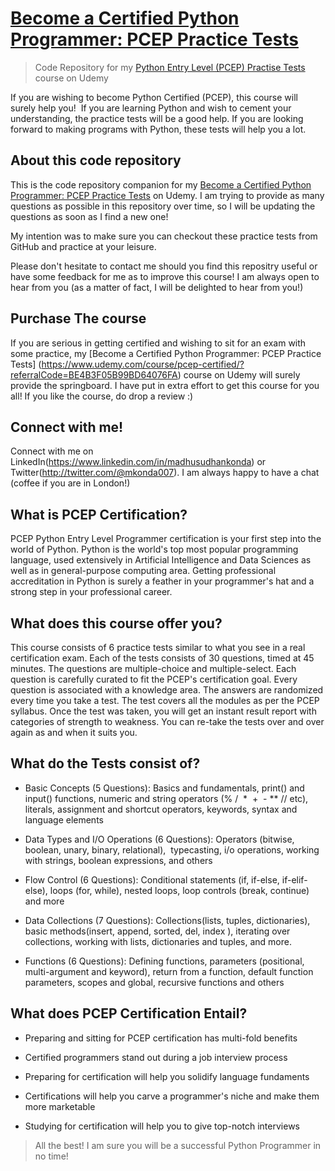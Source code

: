 
# [Become a Certified Python Programmer: PCEP Practice Tests](https://www.udemy.com/course/pcep-certified/?referralCode=BE4B3F05B99BD64076FA)

> Code Repository for my [Python Entry Level (PCEP) Practise Tests](https://www.udemy.com/course/pcep-certified/?referralCode=BE4B3F05B99BD64076FA) course on Udemy

If you are wishing to become Python Certified (PCEP), this course will surely help you!  If you are learning Python and wish to cement your understanding, the practice tests will be a good help. If you are looking forward to making programs with Python, these tests will help you a lot. 

## About this code repository

This is the code repository companion for my [Become a Certified Python Programmer: PCEP Practice Tests](https://www.udemy.com/course/pcep-certified/?referralCode=BE4B3F05B99BD64076FA) on Udemy. I am trying to provide as many questions as possible in this repository over time, so I will be updating the questions as soon as I find a new one!

My intention was to make sure you can checkout these practice tests from GitHub and practice at your leisure.

Please don't hesitate to contact me should you find this repositry useful or have some feedback for me as to improve this course! I am always open to hear from you (as a matter of fact, I will be delighted to hear from you!)

## Purchase The course 

If you are serious in getting certified and wishing to sit for an exam with some practice, my [Become a Certified Python Programmer: PCEP Practice Tests] (https://www.udemy.com/course/pcep-certified/?referralCode=BE4B3F05B99BD64076FA) course on Udemy will surely provide the springboard. I have put in  extra effort to get this course for you all! If you like the course, do drop a review :)

## Connect with me!

Connect with me on LinkedIn(https://www.linkedin.com/in/madhusudhankonda) or Twitter(http://twitter.com/@mkonda007).  I am always happy to have a chat (coffee if you are in London!)

## What is PCEP Certification?

PCEP Python Entry Level Programmer certification is your first step into the world of Python. Python is the world's top most popular programming language, used extensively in Artificial Intelligence and Data Sciences as well as in general-purpose computing area. Getting professional accreditation in Python is surely a feather in your programmer's hat and a strong step in your professional career.

## What does this course offer you?

This course consists of 6 practice tests similar to what you see in a real certification exam. Each of the tests consists of 30 questions, timed at 45 minutes. The questions are multiple-choice and multiple-select. Each question is carefully curated to fit the PCEP's certification goal. Every question is associated with a knowledge area. The answers are randomized every time you take a test. The test covers all the modules as per the PCEP syllabus. Once the test was taken, you will get an instant result report with categories of strength to weakness. You can re-take the tests over and over again as and when it suits you.

## What do the Tests consist of?

* Basic Concepts (5 Questions): Basics and fundamentals, print() and input() functions, numeric and string operators (% /  *  +  - ** // etc), literals, assignment and shortcut operators, keywords, syntax and language elements

* Data Types and I/O Operations (6 Questions): Operators (bitwise, boolean, unary, binary, relational),  typecasting, i/o operations, working with strings, boolean expressions, and others

* Flow Control (6 Questions): Conditional statements (if, if-else, if-elif-else), loops (for, while), nested loops, loop controls (break, continue) and more

* Data Collections (7 Questions): Collections(lists, tuples, dictionaries), basic methods(insert, append, sorted, del, index ), iterating over collections, working with lists, dictionaries and tuples, and more.

* Functions (6 Questions): Defining functions, parameters (positional, multi-argument and keyword), return from a function, default function parameters, scopes and global, recursive functions and others

## What does PCEP Certification Entail?

* Preparing and sitting for PCEP certification has multi-fold benefits

* Certified programmers stand out during a job interview process

* Preparing for certification will help you solidify language fundaments

* Certifications will help you carve a programmer's niche and make them more marketable 

* Studying for certification will help you to give top-notch interviews

> All the best! I am sure you will be a successful Python Programmer in no time!
